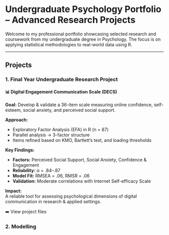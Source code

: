 # Undergraduate Psychology Portfolio – Advanced Research Projects

Welcome to my professional portfolio showcasing selected research and coursework from my undergraduate degree in Psychology. The focus is on applying statistical methodologies to real-world data using R.

----

## Projects 

### 1. Final Year Undergraduate Research Project 
#### 📊 Digital Engagement Communication Scale (DECS)  
**Goal:** Develop & validate a 36-item scale measuring online confidence, self-esteem, social anxiety, and perceived social support.  

**Approach:**  
- Exploratory Factor Analysis (EFA) in R (n = 87)  
- Parallel analysis → 3-factor structure  
- Items refined based on KMO, Bartlett’s test, and loading thresholds  

**Key Findings:**  
- **Factors:** Perceived Social Support, Social Anxiety, Confidence & Engagement  
- **Reliability:** α = .84–.87  
- **Model Fit:** RMSEA = .06, RMSR = .06  
- **Validation:** Moderate correlations with Internet Self-efficacy Scale  

**Impact:**  
A reliable tool for assessing psychological dimensions of digital communication in research & applied settings.


➡️ View project files


### 2. Modelling 
